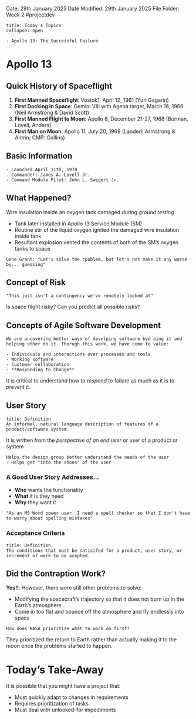 Date: 29th January 2025
Date Modified: 29th January 2025
File Folder: Week 2
#projectdev

```ad-abstract
title: Today's Topics
collapse: open

- Apollo 13: The Successful Failure

```

# Apollo 13

## Quick History of Spaceflight

1. **First Manned Spaceflight**: Vostok1, April 12, 1961 (Yuri Gagarin)
2. **First Docking in Space**: Gemini VIII with Agena target, March 16, 1966 (Neil Armstrong & David Scott)
3. **First Manned Flight to Moon**: Apollo 8, December 21-27, 1968 (Borman, Lovell, Anders)
4. **First Man on Moon**: Apollo 11, July 20, 1969 (Landed: Armstrong & Aldrin; CMP: Collins)

## Basic Information

```ad-summary
- Launched April 11th, 1970
- Commander: James A. Lovell Jr.
- Command Module Pilot: John L. Swigert Jr.
```

## What Happened?

Wire insulation inside an oxygen tank damaged during *ground testing*
- Tank later installed in Apollo 13 Service Module (SM)
- Routine stir of the liquid oxygen ignited the damaged wire insulation inside tank
- Resultant explosion vented the contents of both of the SM’s oxygen tanks to space

```ad-important
Gene Grant: "Let's solve the rpoblem, but let's not make it any worse by... guessing"
```

## Concept of Risk

```
"This just isn't a contingency we've remotely looked at"
```

Is space flight risky? Can you predict all possible risks?

## Concepts of Agile Software Development

```ad-summary
We are uncovering better ways of develping software byd oing it and helping other do it. Thorugh this work, we have come to value:

- Individuals and interactions over processes and tools
- Working software
- Customer collaboration
- **Responding to Change**
```

It is critical to understand how to *respond* to failure as much as it is to *prevent* it.

## User Story

```ad-summary
title: Definition
An informal, natural language description of features of a product/software system
```

It is written from the *perspective of an end user* or user of a product or system

```ad-important
Helps the design group better understand the needs of the user
- Helps get "into the shoes" of the user
```

### A Good User Story Addresses…

- **Who** wants the functionality 
- **What** it is they need
- **Why** they want it

```ad-example
"As an MS Word power user, I need a spell checker so that I don't have to worry about spelling mistakes"
```

### Acceptance Criteria

```ad-summary
title: Definition
The conditions that must be satisifed for a product, user story, or increment of work to be acepted. 
```

## Did the Contraption Work?

**Yes!!**: However, there were still other problems to solve:
- Modifying the spacecraft’s trajectory so that it does not burn up in the Earth’s atmosphere
- Come in too flat and bounce off the atmosphere and fly endlessly into space

```ad-question
How does NASA prioritize what to work on first?
```

They prioritized the return to Earth rather than actually making it to the moon once the problems started to happen.

# Today’s Take-Away

It is possible that you might have a project that:
- Must quickly adapt to changes in requirements
- Requires prioritization of tasks
- Must deal with unlooked-for impediments





